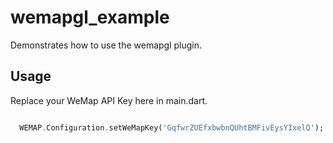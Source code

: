 # wemapgl_example

Demonstrates how to use the wemapgl plugin.

## Usage
Replace your WeMap API Key here in main.dart.

```dart

  WEMAP.Configuration.setWeMapKey('GqfwrZUEfxbwbnQUhtBMFivEysYIxelQ');

```